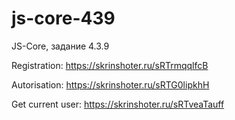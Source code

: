 # js-core-439
JS-Core, задание 4.3.9 <br/>

Registration: https://skrinshoter.ru/sRTrmqqlfcB <br/>

Autorisation: https://skrinshoter.ru/sRTG0lipkhH <br/>

Get current user: https://skrinshoter.ru/sRTveaTauff 
